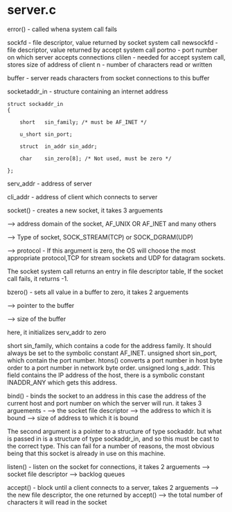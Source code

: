 # server.c

error() - called whena system call fails

sockfd - file descriptor, value returned by socket system call 
newsockfd - file descriptor, value returned by accept system call
portno - port number on which server accepts connections
clilen - needed for accept system call, stores size of address of client
n - number of characters read or written

buffer - server reads characters from socket connections to this buffer

socketaddr_in - structure containing an internet address

    struct sockaddr_in
    {

        short   sin_family; /* must be AF_INET */
  
        u_short sin_port;
  
        struct  in_addr sin_addr;
  
        char    sin_zero[8]; /* Not used, must be zero */
  
    };

serv_addr - address of server

cli_addr - address of client which connects to server


socket() - creates a new socket, it takes 3 arguements

--> address domain of the socket, AF_UNIX OR AF_INET and many others

--> Type of socket, SOCK_STREAM(TCP) or SOCK_DGRAM(UDP)

--> protocol - If this argument is zero, the OS will choose the most appropriate protocol,TCP for stream sockets and UDP for datagram sockets.

The socket system call returns an entry in file descriptor table, If the socket call fails, it returns -1.


bzero() - sets all value in a buffer to zero, it takes 2 arguements  

--> pointer to the buffer

--> size of the buffer

here, it initializes serv_addr to zero


short sin_family, which contains a code for the address family. It should always be set to the symbolic constant AF_INET.
unsigned short sin_port, which contain the port number. htons() converts a port number in host byte order to a port number in network byte order.
unsigned long s_addr. This field contains the IP address of the host, there is a symbolic constant INADDR_ANY which gets this address.

bind() - binds the socket to an address
in this case the address of the current host and port number on which the server will run.
it takes 3 arguements - 
--> the socket file descriptor
--> the address to which it is bound
--> size of address to which it is bound

The second argument is a pointer to a structure of type sockaddr.
but what is passed in is a structure of type sockaddr_in, and so this must be cast to the correct type. 
This can fail for a number of reasons, the most obvious being that this socket is already in use on this machine.

listen() - listen on the socket for connections, it takes 2 arguements
--> socket file descriptor
--> backlog queues

accept() - block until a client connects to a server, takes 2 arguements
--> the new file descriptor, the one returned by accept()
-->  the total number of characters it will read in the socket 
